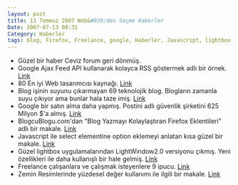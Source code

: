 ```yaml
---
layout: post
title: 13 Temmuz 2007 Web&#039;den Seçme Haberler
Date: 2007-07-13 08:31
Category: Haberler
tags: blog, Firefox, Freelance, google, Haberler, Javascript, lightbox
---
```


-   Güzel bir haber Ceviz forum geri dönmüş.
-   Google Ajax Feed API kullanarak kolayca RSS göstermek adlı bir
    örnek. [Link][]
-   80 En iyi Web tasarımcısı kaynağı. [Link][1]
-   Blog işinin suyunu çıkarmayan 69 teknolojik blog. Blogların zamanla
    suyu çıkıyor ama bunlar hala taze imiş. [Link][2]
-   Google bir satın alma daha yapmış. Postini adlı güvenlik şirketini
    625 Milyon $'a almış. [Link][3]
-   BlogcuBlogu.com'dan "Blog Yazmayı Kolaylaştıran Firefox Eklentileri"
    adlı bir makale. [Link][4]
-   Javascript ile select elementine option eklemeyi anlatan kısa güzel
    bir makale. [Link][5]
-   Güzel lightbox uygulamalarından LightWindow2.0 versiyonu çıkmış.
    Yeni özellikleri ile daha kullanışlı bir hale gelmiş. [Link][6]
-   Freelance çalışanlara ve çalışmak isteyenlere 9 ipucu. [Link][7]
-   Zemin Resimlerinde yüzdesel değer kullanımı ile ilgili bir makale.
    [Link][8]


  [Link]: http://www.javascriptkit.com/dhtmltutors/googleajaxfeed.shtml
    "Link"
  [1]: http://www.vandelaydesign.com/blog/design/83-top-webmaster-resources/
    "Link"
  [2]: http://www.micahville.com/2007/07/08/69-tech-blogs-that-dont-suck/
    "Link"
  [3]: http://googlesystem.blogspot.com/2007/07/google-buys-postini-to-improve-its.html
    "Link"
  [4]: http://www.blogcublogu.com/blog-yazmayi-kolaylastiran-firefox-eklentileri/
    "Link"
  [5]: http://particletree.com/notebook/adding-options-to-a-select-element/
    "Link"
  [6]: http://stickmanlabs.com/lightwindow/ "Link"
  [7]: http://freelanceswitch.com/freelancing-essentials/9-essential-ideas-to-find-time-for-freelance-work/
    "Link"
  [8]: http://www.sitepoint.com/blogs/2007/07/05/css-using-percentages-in-background-image/
    "Link"
